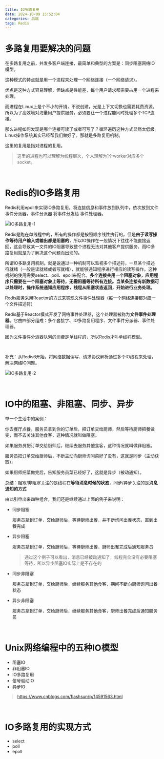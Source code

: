 ```yaml
---
title: IO多路复用
date: 2024-10-09 15:52:04
categories: 后端
tags: Redis
---
```


# 多路复用要解决的问题

在多路复用之前，并发多客户端连接，最简单和典型的方案是：同步阻塞网络IO模型。

这种模式的特点就是用一个进程来处理一个网络连接（一个网络请求）。

优点是这种方式容易理解，但缺点是性能差，每个用户请求都需要占用一个进程来处理。

而进程在Linux上是个不小的开销，不说创建，光是上下文切换也需要耗费资源。所以为了高效地对海量用户提供服务，必须要让一个进程能同时处理多个TCP连接。

那么进程如何发现是哪个连接可读了或者可写了？循环遍历这种方式显然太低级。Linux操作系统其实已经帮我们做好了，那就是多路复用机制。

这里的复用是指对进程的复用。

>这里的进程也可以理解为线程层次，个人理解为1个worker对应多个socket。

<br/>

# Redis的IO多路复用

Redis利用epoll来实现IO多路复用，将连接信息和事件放到队列中，依次放到文件事件分派器，事件分派器 将事件分发给 事件处理器。

![IO多路复用-1](IO多路复用-1.png)

Redis是跑在单线程中的，所有的操作都是按照顺序线性执行的，但是**由于读写操作等待用户输入或输出都是阻塞的**，所以IO操作在一般情况下往往不能直接返回，这会导致某一文件的IO阻塞导致整个进程无法对其他客户提供服务，而IO多路复用就是为了解决这个问题而出现的。

所谓IO多路复用机制，就是说通过一种机制可以监视多个描述符，一旦某个描述符就绪（一般是读就绪或者写就绪），就能够通知程序进行相应的读写操作。这种机制的使用需要select、poll、epoll来配合。**多个连接共用一个阻塞对象，应用程序只需要在一个阻塞对象上等待，无需阻塞等待所有连接。当某条连接有新数据可以处理时，操作系统通知应用程序，线程从阻塞状态返回，开始进行业务处理。**

Redis服务采用Reactor的方式来实现文件事件处理器（每一个网络连接都对应一个文件描述符）

Redis基于Reactor模式开发了网络事件处理器，这个处理器被称为**文件事件处理器**。它由四部分组成：多个套接字、IO多路复用程序、文件事件分派器、事件处理器。

因为文件事件分派器队列的消费是单线程的，所以Redis才叫单线程模型。

<br/>

补充：从Redis6开始，将网络数据读写、请求协议解析通过多个IO线程来处理，解决网络IO问题。

![IO多路复用-2](IO多路复用-2.png)

<br/>

# IO中的阻塞、非阻塞、同步、异步

举一个生活中的案例：

你去餐厅点餐，服务员拿到你的订单后，把订单交给厨师，然后等待厨师把餐做完，而不去关注其他食客，这种情况就叫做阻塞。

如果服务员把订单交给厨师后，继续去服务其他食客，这种情况就叫做非阻塞。

服务员把订单交给厨师后，不断主动向厨师询问菜好了没有，这就是同步（主动获取）。

如果厨师把菜做完后，告知服务员菜已经好了，这就是异步（被动通知）。

总结：阻塞/非阻塞关注的是线程在**等待消息时候的状态**，同步/异步关注的是**消息通知的方式**

由此引申出来四种组合，我们还是继续通过上面的例子来说明：

* 同步阻塞

  服务员拿到订单，交给厨师后，等待厨师出餐，并不断询问出餐状态，直到出餐完成

* 异步阻塞

  服务员拿到订单，交给厨师后，等待厨师出餐，厨师出餐完成后通知服务员

  >通过这个例子可以看出，消息已经被动通知了，线程完全没有必要阻塞等待，所以异步阻塞IO实际上是不存在的

* 同步非阻塞

  服务员拿到订单，交给厨师后，继续服务其他食客，期间不断向厨师询问出餐状态

* 异步非阻塞

  服务员拿到订单，交给厨师后，继续服务其他食客，厨师出餐完成后通知服务员

<br/>

# Unix网络编程中的五种IO模型

* 阻塞IO
* 非阻塞IO
* IO多路复用
* 信号驱动IO
* 异步IO

>https://www.cnblogs.com/flashsun/p/14591563.html

<br/>

# IO多路复用的实现方式

* select
* poll
* epoll

